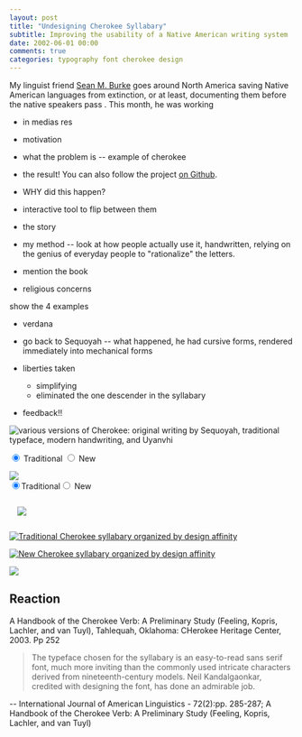 ```yaml
---
layout: post
title: "Undesigning Cherokee Syllabary"
subtitle: Improving the usability of a Native American writing system
date: 2002-06-01 00:00
comments: true
categories: typography font cherokee design
---
```

My linguist friend [Sean M. Burke](http://interglacial.com/) goes around North America saving Native American languages from extinction, or at least,
documenting them before the native speakers pass . This month,
he was working 


- in medias res
- motivation

- what the problem is -- example of cherokee

- the result!
You can also follow the project [on Github](http://github.com/neilk/nkCherokee).

- WHY did this happen?

- interactive tool to flip between them

- the story

- my method -- look at how people actually use it, handwritten, relying on the genius of everyday people to "rationalize" the letters.
- mention the book 
- religious concerns

show the 4 examples

- verdana
- go back to Sequoyah -- what happened, he had cursive forms, rendered immediately into mechanical forms

- liberties taken
  - simplifying
  - eliminated the one descender in the syllabary

- feedback!!

![various versions of Cherokee: original writing by Sequoyah, traditional typeface, modern handwriting, and Uyanvhi](/projects/cherokee/process.png)

<form id="sample-form">
  <input type="radio" name="sample" value="traditional" id="traditional-sample" checked="checked" />
  <label for="traditional-sample">Traditional</label>
  <input type="radio" name="sample" value="new" id="new-sample" />
  <label for="new-sample"> New</label>
</form>
<img id="sample" src="/projects/cherokee/traditional-sample.png">


<form class="btn-group" id="affinity-form">
  <input type="radio" name="affinity" value="traditional" id="traditional-affinity" checked="checked" /><label class="btn" for="traditional-affinity">Traditional</label><input type="radio" name="affinity" value="new" id="new-affinity" /><label class="btn" for="new-affinity"> New</label>
</form>
<img id="affinity" style="padding: 1em;" src="/projects/cherokee/traditional-affinity.png">
<script type="text/javascript">
  function bindImgLoader(imgId, name) {
    var $img = $('#' + imgId);
    var optionName = name + '-' + imgId;
    var src = '/projects/cherokee/' + optionName + '.png';
    $('#' + optionName).click( function() {
      $img.attr('src', src);
    });
  }
  function makeImgToggle(imgId) {
    bindImgLoader(imgId, 'traditional');
    bindImgLoader(imgId, 'new');
  }
  makeImgToggle('affinity');
  makeImgToggle('sample');
</script>

[![Traditional Cherokee syllabary organized by design affinity](/projects/cherokee/traditional-affinity-preview.png)](/projects/cherokee/traditional-affinity.png)

[![New Cherokee syllabary organized by design affinity](/projects/cherokee/new-affinity-preview.png)](/projects/cherokee/new-affinity.png)

![](/projects/cherokee/abosans-vs-nk.png)

## Reaction

A Handbook of the Cherokee Verb: A Preliminary Study (Feeling, Kopris, Lachler, and van Tuyl), Tahlequah, Oklahoma: CHerokee Heritage Center, 2003. Pp 252

> The typeface chosen for the syllabary is an easy-to-read sans serif
> font, much more inviting than the commonly used intricate characters
> derived from nineteenth-century models. Neil Kandalgaonkar, credited
> with designing the font, has done an admirable job.

-- International Journal of American Linguistics - 72(2):pp. 285-287; A Handbook of the Cherokee Verb: A Preliminary Study (Feeling, Kopris, Lachler, and van Tuyl)
